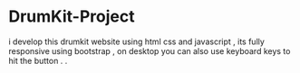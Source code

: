 # DrumKit-Project
i develop this drumkit website using html css and javascript , its fully responsive using bootstrap , on desktop you can also use keyboard keys to hit the button . .
